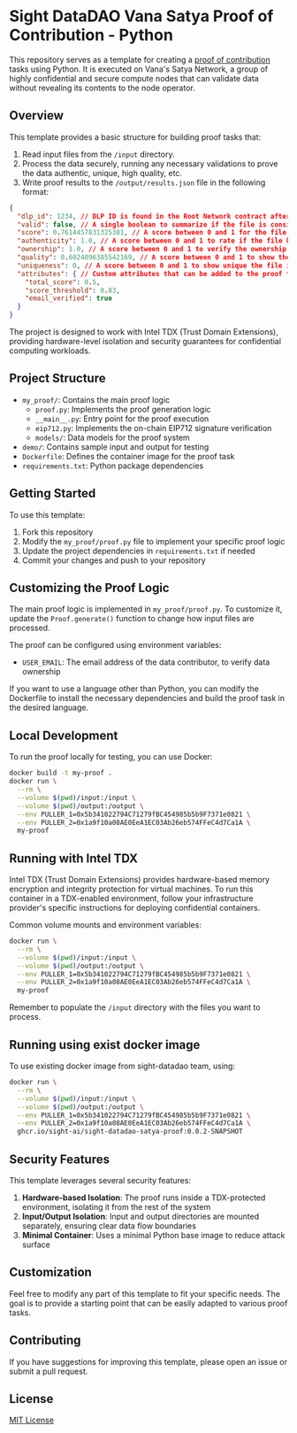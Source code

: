 # Sight DataDAO Vana Satya Proof of Contribution - Python

This repository serves as a template for creating a [proof of contribution](https://docs.vana.org/vana/core-concepts/key-elements/proof-of-contribution) tasks using Python. 
It is executed on Vana's Satya Network, a group of highly confidential and secure compute nodes that can validate data without revealing its contents to the node operator.

## Overview

This template provides a basic structure for building proof tasks that:

1. Read input files from the `/input` directory.
2. Process the data securely, running any necessary validations to prove the data authentic, unique, high quality, etc.
3. Write proof results to the `/output/results.json` file in the following format:

```json
{
  "dlp_id": 1234, // DLP ID is found in the Root Network contract after the DLP is registered
  "valid": false, // A single boolean to summarize if the file is considered valid in this DLP
  "score": 0.7614457831325301, // A score between 0 and 1 for the file, used to determine how valuable the file is. This can be an aggregation of the individual scores below.
  "authenticity": 1.0, // A score between 0 and 1 to rate if the file has been tampered with
  "ownership": 1.0, // A score between 0 and 1 to verify the ownership of the file
  "quality": 0.6024096385542169, // A score between 0 and 1 to show the quality of the file
  "uniqueness": 0, // A score between 0 and 1 to show unique the file is, compared to others in the DLP
  "attributes": { // Custom attributes that can be added to the proof to provide extra context about the encrypted file
    "total_score": 0.5,
    "score_threshold": 0.83,
    "email_verified": true
  }
}
```

The project is designed to work with Intel TDX (Trust Domain Extensions), providing hardware-level isolation and security guarantees for confidential computing workloads.

## Project Structure

- `my_proof/`: Contains the main proof logic
    - `proof.py`: Implements the proof generation logic
    - `__main__.py`: Entry point for the proof execution
    - `eip712.py`: Implements the on-chain EIP712 signature verification
    - `models/`: Data models for the proof system
- `demo/`: Contains sample input and output for testing
- `Dockerfile`: Defines the container image for the proof task
- `requirements.txt`: Python package dependencies

## Getting Started

To use this template:

1. Fork this repository
2. Modify the `my_proof/proof.py` file to implement your specific proof logic
3. Update the project dependencies in `requirements.txt` if needed
4. Commit your changes and push to your repository

## Customizing the Proof Logic

The main proof logic is implemented in `my_proof/proof.py`. To customize it, update the `Proof.generate()` function to change how input files are processed.

The proof can be configured using environment variables:

- `USER_EMAIL`: The email address of the data contributor, to verify data ownership

If you want to use a language other than Python, you can modify the Dockerfile to install the necessary dependencies and build the proof task in the desired language.

## Local Development

To run the proof locally for testing, you can use Docker:

```bash
docker build -t my-proof .
docker run \
  --rm \
  --volume $(pwd)/input:/input \
  --volume $(pwd)/output:/output \
  --env PULLER_1=0x5b341022794C71279fBC454985b5b9F7371e0821 \
  --env PULLER_2=0x1a9f10a08AE0EeA1EC03Ab26eb574FFeC4d7Ca1A \
  my-proof
```

## Running with Intel TDX

Intel TDX (Trust Domain Extensions) provides hardware-based memory encryption and integrity protection for virtual machines. To run this container in a TDX-enabled environment, follow your infrastructure provider's specific instructions for deploying confidential containers.

Common volume mounts and environment variables:

```bash
docker run \
  --rm \
  --volume $(pwd)/input:/input \
  --volume $(pwd)/output:/output \
  --env PULLER_1=0x5b341022794C71279fBC454985b5b9F7371e0821 \
  --env PULLER_2=0x1a9f10a08AE0EeA1EC03Ab26eb574FFeC4d7Ca1A \
  my-proof
```

Remember to populate the `/input` directory with the files you want to process.

## Running using exist docker image

To use existing docker image from sight-datadao team, using:
```bash
docker run \
  --rm \
  --volume $(pwd)/input:/input \
  --volume $(pwd)/output:/output \
  --env PULLER_1=0x5b341022794C71279fBC454985b5b9F7371e0821 \
  --env PULLER_2=0x1a9f10a08AE0EeA1EC03Ab26eb574FFeC4d7Ca1A \
  ghcr.io/sight-ai/sight-datadao-satya-proof:0.0.2-SNAPSHOT 
```

## Security Features

This template leverages several security features:

1. **Hardware-based Isolation**: The proof runs inside a TDX-protected environment, isolating it from the rest of the system
2. **Input/Output Isolation**: Input and output directories are mounted separately, ensuring clear data flow boundaries
3. **Minimal Container**: Uses a minimal Python base image to reduce attack surface

## Customization

Feel free to modify any part of this template to fit your specific needs. The goal is to provide a starting point that can be easily adapted to various proof tasks.

## Contributing

If you have suggestions for improving this template, please open an issue or submit a pull request.

## License

[MIT License](LICENSE)
